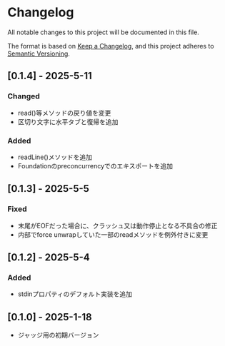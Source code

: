 # Changelog

All notable changes to this project will be documented in this file.

The format is based on [Keep a Changelog](https://keepachangelog.com/en/1.0.0/),
and this project adheres to [Semantic Versioning](https://semver.org/spec/v2.0.0.html).

## [0.1.4] - 2025-5-11
### Changed
- read()等メソッドの戻り値を変更
- 区切り文字に水平タブと復帰を追加
### Added
- readLine()メソッドを追加
- Foundationのpreconcurrencyでのエキスポートを追加

## [0.1.3] - 2025-5-5
### Fixed
- 末尾がEOFだった場合に、クラッシュ又は動作停止となる不具合の修正
- 内部でforce unwrapしていた一部のreadメソッドを例外付きに変更

## [0.1.2] - 2025-5-4
### Added
- stdinプロパティのデフォルト実装を追加

## [0.1.0] - 2025-1-18
- ジャッジ用の初期バージョン
